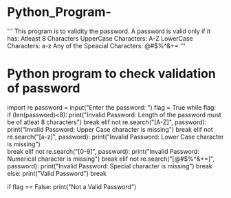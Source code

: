 # Python_Program-
'''
This program is to validity the password. A password is valid only if it has:
Atleast 8 Characters
UpperCase Characters: A-Z
LowerCase Characters: a-z
Any of the Speacial Characters: @#$%^&+=
'''
# Python program to check validation of password 
 
import re 
password = input("Enter the password: ")
flag = True
while flag:   
    if (len(password)<8):
        print("Invalid Password: Length of the password must be of atleat 8 characters") 
        break
    elif not re.search("[A-Z]", password): 
        print("Invalid Password: Upper Case character is missing")
        break
    elif not re.search("[a-z]", password): 
        print("Invalid Password: Lower Case character is missing")      
        break
    elif not re.search("[0-9]", password):
        print("Invalid Password: Numerical character is missing") 
        break
    elif not re.search("[@#$%^&+=]", password):
        print("Invalid Password: Special character is missing") 
        break
    else: 
        print("Valid Password") 
        break
  
if flag == False: 
    print("Not a Valid Password") 
